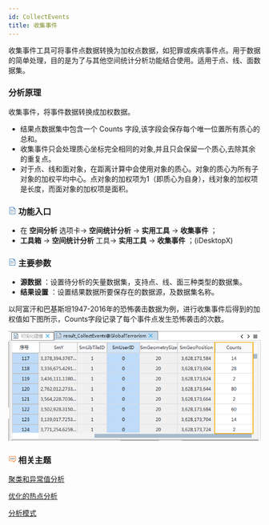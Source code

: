 ```yaml
---
id: CollectEvents
title: 收集事件
---
```

收集事件工具可将事件点数据转换为加权点数据，如犯罪或疾病事件点。用于数据的简单处理，目的是为了与其他空间统计分析功能结合使用。适用于点、线、面数据集。

### 分析原理

收集事件，将事件数据转换成加权数据。

  * 结果点数据集中包含一个 Counts 字段,该字段会保存每个唯一位置所有质心的总和。
  * 收集事件只会处理质心坐标完全相同的对象,并且只会保留一个质心,去除其余的重复点。
  * 对于点、线和面对象，在距离计算中会使用对象的质心。对象的质心为所有子对象的加权平均中心。点对象的加权项为1（即质心为自身），线对象的加权项是长度，而面对象的加权项是面积。

### ![](../../img/read.gif) 功能入口

  * 在 **空间分析** 选项卡-> **空间统计分析** -> **实用工具** -> **收集事件** ；
  * **工具箱** -> **空间统计分析** 工具-> **实用工具** -> **收集事件** ；(iDesktopX)

### ![](../../img/read.gif) 主要参数

  * **源数据** ：设置待分析的矢量数据集，支持点、线、面三种类型的数据集。
  * **结果设置** ：设置结果数据所要保存在的数据源，及数据集名称。

以阿富汗和巴基斯坦1947-2016年的恐怖袭击数据为例，进行收集事件后得到的加权值如下图所示，Counts字段记录了每个事件点发生恐怖袭击的次数。

![](img/CollectEvents.png)

### ![](img/seealso.png) 相关主题

 [聚类和异常值分析](ClusterOutlierAnalyst)

 [优化的热点分析](OptimizedHotSpotAnalyst)

 [分析模式](AnalyzingPatterns)


